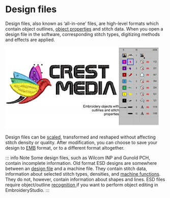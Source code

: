 # Design files

Design files, also known as ‘all-in-one’ files, are high-level formats which contain object outlines, [object properties](../../glossary/glossary#object-properties) and stitch data. When you open a design file in the software, corresponding stitch types, digitizing methods and effects are applied.

![OutlineFileCOList.png](assets/OutlineFileCOList.png)

Design files can be [scaled](../../glossary/glossary), transformed and reshaped without affecting stitch density or quality. After modification, you can choose to save your design to [EMB](../../glossary/glossary) format, or to a different format altogether.

::: info Note
Some design files, such as Wilcom INP and Gunold PCH, contain incomplete information. Old format ESD designs are somewhere between an [design file](../../glossary/glossary#design-file) and a machine file. They contain stitch data, information about selected stitch types, densities, and [machine functions](../../glossary/glossary). They do not, however, contain information about shapes and lines. ESD files require object/outline [recognition ](../../glossary/glossary)if you want to perform object editing in EmbroideryStudio.
:::
